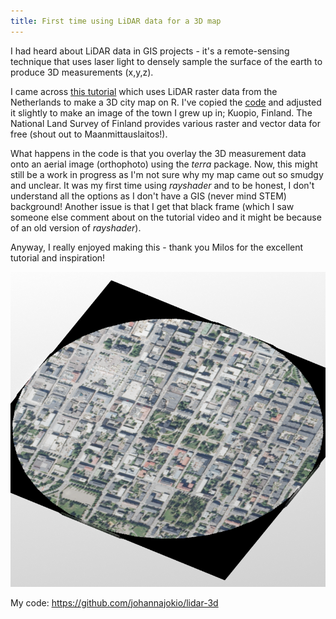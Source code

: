 ```yaml
---
title: First time using LiDAR data for a 3D map
---
```

I had heard about LiDAR data in GIS projects - it's a remote-sensing technique that uses laser light to densely sample the surface of the earth to produce 3D measurements (x,y,z).

I came across [this tutorial](https://youtu.be/dEsV5tmrjdM?si=VrJyL9HEMP15YT10) which uses LiDAR raster data from the Netherlands to make a 3D city map on R. I've copied the [code](https://github.com/milos-agathon/make-your-3d-city#make-your-3d-city) and adjusted it slightly to make an image of the town I grew up in; Kuopio, Finland. The National Land Survey of Finland provides various raster and vector data for free (shout out to Maanmittauslaitos!). 

What happens in the code is that you overlay the 3D measurement data onto an aerial image (orthophoto) using the *terra* package. Now, this might still be a work in progress as I'm not sure why my map came out so smudgy and unclear. It was my first time using *rayshader* and to be honest, I don't understand all the options as I don't have a GIS (never mind STEM) background! Another issue is that I get that black frame (which I saw someone else comment about on the tutorial video and it might be because of an old version of *rayshader*). 

Anyway, I really enjoyed making this - thank you Milos for the excellent tutorial and inspiration!

![3D Image of Kuopio](images/3d-kuopio.png)

My code: https://github.com/johannajokio/lidar-3d 